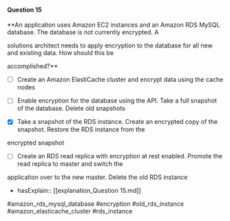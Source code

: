 #### Question  15


**An application uses Amazon EC2 instances and an Amazon RDS MySQL database. The database is not currently encrypted. A

solutions architect needs to apply encryption to the database for all new and existing data. How should this be

accomplished?**


- [ ] Create an Amazon ElastiCache cluster and encrypt data using the cache nodes


- [ ] Enable encryption for the database using the API. Take a full snapshot of the database. Delete old snapshots


- [x] Take a snapshot of the RDS instance. Create an encrypted copy of the snapshot. Restore the RDS instance from the

encrypted snapshot


- [ ] Create an RDS read replica with encryption at rest enabled. Promote the read replica to master and switch the

application over to the new master. Delete the old RDS instance



- hasExplain:: [[explanation_Question  15.md]]

#amazon_rds_mysql_database #encryption #old_rds_instance #amazon_elasticache_cluster #rds_instance 